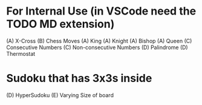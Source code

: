 # For Internal Use (in VSCode need the TODO MD extension)
(A) X-Cross
(B) Chess Moves
    (A) King
    (A) Knight
    (A) Bishop
    (A) Queen
(C) Consecutive Numbers
(C) Non-consecutive Numbers
(D) Palindrome
(D) Thermostat
# Sudoku that has 3x3s inside
(D) HyperSudoku 
(E) Varying Size of board